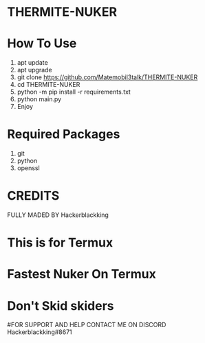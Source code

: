 # THERMITE-NUKER
# How To Use
1. apt update
2. apt upgrade
3. git clone https://github.com/Matemobil3talk/THERMITE-NUKER
4. cd THERMITE-NUKER
5. python -m pip install -r requirements.txt
6. python main.py
7. Enjoy

# Required Packages 
1. git
2. python
3. openssl

# CREDITS
FULLY MADED BY Hackerblackking
# This is for Termux
# Fastest Nuker On Termux
# Don't Skid skiders

#FOR SUPPORT AND HELP CONTACT ME ON DISCORD
Hackerblackking#8671
